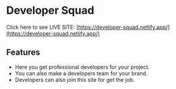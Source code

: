 # Developer Squad

Click here to see LIVE SITE: [https://developer-squad.netlify.app/](https://developer-squad.netlify.app/)

## Features

- Here you get professional developers for your project.
- You can also make a developers team for your brand.
- Developers can also join this site for get the job.
